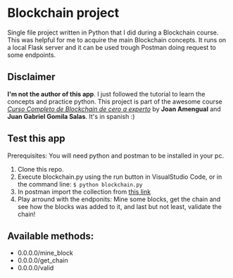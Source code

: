 # Blockchain project

Single file project written in Python that I did during a Blockchain course.
This was helpful for me to acquire the main Blockchain concepts.
It runs on a local Flask server and it can be used trough Postman doing request to some endpoints.

## Disclaimer

**I'm not the author of this app**. I just followed the tutorial to learn the concepts and practice python.
This project is part of the awesome course [_Curso Completo de Blockchain de cero a experto_](https://www.udemy.com/course/curso-completo-de-blockchain-de-la-a-a-la-z/) by **Joan Amengual** and **Juan Gabriel Gomila Salas**. It's in spanish :)

## Test this app

Prerequisites: You will need python and postman to be installed in your pc.

1. Clone this repo.
2. Execute blockchain.py using the run button in VisualStudio Code, or in the command line:
`$ python blockchain.py `
3. In postman import the collection from [this link](https://www.getpostman.com/collections/8a803fe0e8f7810867ba)
4. Play arround with the endponits: Mine some blocks, get the chain and see how the blocks was added to it, and last but not least, validate the chain!

## Available methods:
* 0.0.0.0/mine_block
* 0.0.0.0/get_chain
* 0.0.0.0/valid

